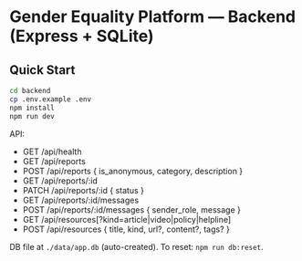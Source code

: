 # Gender Equality Platform — Backend (Express + SQLite)
## Quick Start
```bash
cd backend
cp .env.example .env
npm install
npm run dev
```
API:
- GET /api/health
- GET /api/reports
- POST /api/reports { is_anonymous, category, description }
- GET /api/reports/:id
- PATCH /api/reports/:id { status }
- GET /api/reports/:id/messages
- POST /api/reports/:id/messages { sender_role, message }
- GET /api/resources[?kind=article|video|policy|helpline]
- POST /api/resources { title, kind, url?, content?, tags? }

DB file at `./data/app.db` (auto-created). To reset: `npm run db:reset`.
